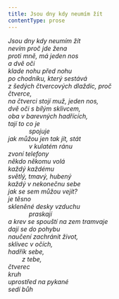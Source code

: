 ```yaml
---
title: Jsou dny kdy neumím žít
contentType: prose
---
```


<section>

_Jsou dny kdy neumím žít  
nevím proč jde žena  
proti mně, má jeden nos  
a dvě oči  
klade nohu před nohu  
po chodníku, který sestává  
z šedých čtvercových dlaždic, proč  
čtverce,  
na čtverci stojí muž, jeden nos,  
dvě oči s bílým sklivcem,  
oba v barevných hadřících,  
tají to co je  
            spojuje  
jak můžou jen tak jít, stát  
            v kulatém ránu  
zvoní telefony  
někdo někomu volá  
každý každému  
světlý, tmavý, hubený  
každý v nekonečnu sebe  
jak se sem můžou vejít?  
je těsno  
skleněné desky vzduchu  
            praskají  
a krev se spouští na zem tramvaje  
dají se do pohybu  
naučení zachránit život,  
sklivec v očích,  
hadřík sebe,  
        z tebe,  
čtverec  
kruh  
uprostřed na pykané  
sedí bůh_

</section>
